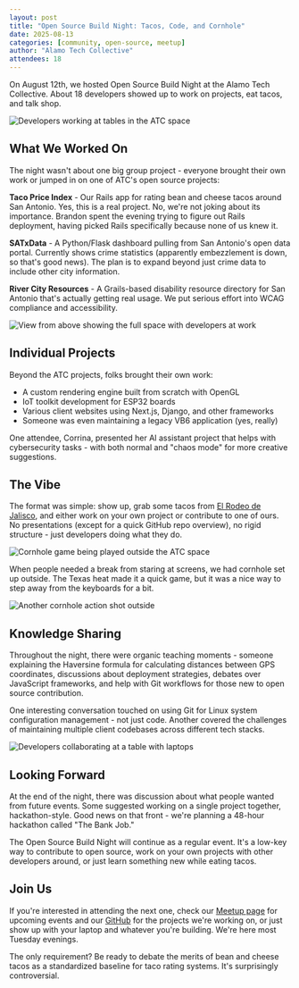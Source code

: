 ```yaml
---
layout: post
title: "Open Source Build Night: Tacos, Code, and Cornhole"
date: 2025-08-13
categories: [community, open-source, meetup]
author: "Alamo Tech Collective"
attendees: 18
---
```


On August 12th, we hosted Open Source Build Night at the Alamo Tech Collective. About 18 developers showed up to work on projects, eat tacos, and talk shop.

![Developers working at tables in the ATC space](/assets/images/taco-tuesday-081325/9D0C5C7E-55E5-4882-BD36-8079F795571D_1_105_c.jpeg)

## What We Worked On

The night wasn't about one big group project - everyone brought their own work or jumped in on one of ATC's open source projects:

**Taco Price Index** - Our Rails app for rating bean and cheese tacos around San Antonio. Yes, this is a real project. No, we're not joking about its importance. Brandon spent the evening trying to figure out Rails deployment, having picked Rails specifically because none of us knew it.

**SATxData** - A Python/Flask dashboard pulling from San Antonio's open data portal. Currently shows crime statistics (apparently embezzlement is down, so that's good news). The plan is to expand beyond just crime data to include other city information.

**River City Resources** - A Grails-based disability resource directory for San Antonio that's actually getting real usage. We put serious effort into WCAG compliance and accessibility.

![View from above showing the full space with developers at work](/assets/images/taco-tuesday-081325/AAF031F0-A86E-49F5-BE5D-119AEDD1AB08_4_5005_c.jpeg)

## Individual Projects

Beyond the ATC projects, folks brought their own work:

- A custom rendering engine built from scratch with OpenGL
- IoT toolkit development for ESP32 boards
- Various client websites using Next.js, Django, and other frameworks
- Someone was even maintaining a legacy VB6 application (yes, really)

One attendee, Corrina, presented her AI assistant project that helps with cybersecurity tasks - with both normal and "chaos mode" for more creative suggestions.

## The Vibe

The format was simple: show up, grab some tacos from [El Rodeo de Jalisco](https://www.elrodeodejaliscopotranco.com/), and either work on your own project or contribute to one of ours. No presentations (except for a quick GitHub repo overview), no rigid structure - just developers doing what they do.

![Cornhole game being played outside the ATC space](/assets/images/taco-tuesday-081325/35F97915-0E2D-430E-A233-1C9A5F5CD64C_4_5005_c.jpeg)

When people needed a break from staring at screens, we had cornhole set up outside. The Texas heat made it a quick game, but it was a nice way to step away from the keyboards for a bit.

![Another cornhole action shot outside](/assets/images/taco-tuesday-081325/BF2D8EBF-6746-4FB1-810E-D7866B1E00D1_1_105_c.jpeg)

## Knowledge Sharing

Throughout the night, there were organic teaching moments - someone explaining the Haversine formula for calculating distances between GPS coordinates, discussions about deployment strategies, debates over JavaScript frameworks, and help with Git workflows for those new to open source contribution.

One interesting conversation touched on using Git for Linux system configuration management - not just code. Another covered the challenges of maintaining multiple client codebases across different tech stacks.

![Developers collaborating at a table with laptops](/assets/images/taco-tuesday-081325/8CC1D31E-5A15-4BFD-9530-BE710690741C_1_105_c.jpeg)

## Looking Forward

At the end of the night, there was discussion about what people wanted from future events. Some suggested working on a single project together, hackathon-style. Good news on that front - we're planning a 48-hour hackathon called "The Bank Job."

The Open Source Build Night will continue as a regular event. It's a low-key way to contribute to open source, work on your own projects with other developers around, or just learn something new while eating tacos.

## Join Us

If you're interested in attending the next one, check our [Meetup page](https://www.meetup.com/alamotechcollective/) for upcoming events and our [GitHub](https://github.com/alamo-tech-collective) for the projects we're working on, or just show up with your laptop and whatever you're building. We're here most Tuesday evenings.

The only requirement? Be ready to debate the merits of bean and cheese tacos as a standardized baseline for taco rating systems. It's surprisingly controversial.